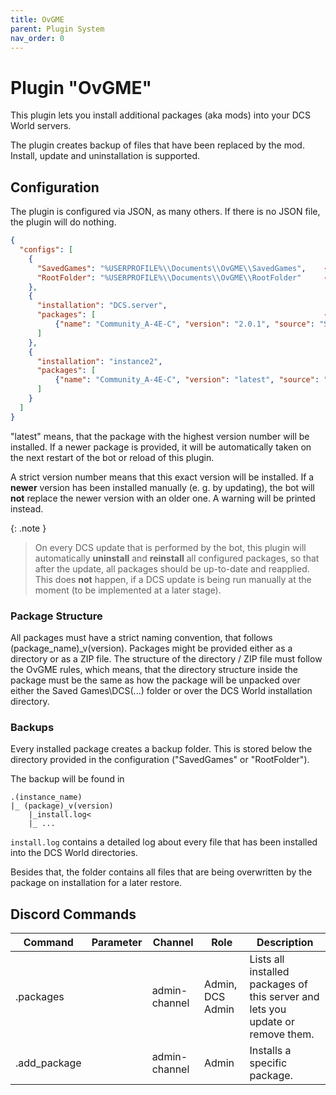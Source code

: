 ```yaml
---
title: OvGME
parent: Plugin System
nav_order: 0
---
```


# Plugin "OvGME"

This plugin lets you install additional packages (aka mods) into your DCS World servers.

The plugin creates backup of files that have been replaced by the mod. Install, update and uninstallation is supported.

## Configuration

The plugin is configured via JSON, as many others. If there is no JSON file, the plugin will do nothing.

```json
{
  "configs": [
    {
      "SavedGames": "%USERPROFILE%\\Documents\\OvGME\\SavedGames",    -- folder to store plugins that should be installed into Saved Games
      "RootFolder": "%USERPROFILE%\\Documents\\OvGME\\RootFolder"     -- folder to store plugins that should go into the base game directories
    },
    {
      "installation": "DCS.server",
      "packages": [                                                   -- list of packages to install
          {"name": "Community_A-4E-C", "version": "2.0.1", "source": "SavedGames"}
      ]
    },
    {
      "installation": "instance2",
      "packages": [
          {"name": "Community_A-4E-C", "version": "latest", "source": "SavedGames"}
      ]
    }
  ]
}
```

"latest" means, that the package with the highest version number will be installed. If a newer package is provided, it
will be automatically taken on the next restart of the bot or reload of this plugin.

A strict version number means that this exact version will be installed. If a **newer** version has been installed 
manually (e. g. by updating), the bot will **not** replace the newer version with an older one. A warning will be 
printed instead.

{: .note }
> On every DCS update that is performed by the bot, this plugin will automatically __uninstall__ and __reinstall__ all
> configured packages, so that after the update, all packages should be up-to-date and reapplied.<br/>
> This does **not** happen, if a DCS update is being run manually at the moment (to be implemented at a later stage).

### Package Structure

All packages must have a strict naming convention, that follows (package_name)_v(version).
Packages might be provided either as a directory or as a ZIP file. The structure of the directory / ZIP file must follow
the OvGME rules, which means, that the directory structure inside the package must be the same as how the package will
be unpacked over either the Saved Games\DCS(...) folder or over the DCS World installation directory.

### Backups

Every installed package creates a backup folder. This is stored below the directory provided in the configuration
("SavedGames" or "RootFolder").

The backup will be found in

```
.(instance_name)
|_ (package)_v(version)
    |_install.log<
    |_ ...
```

`install.log` contains a detailed log about every file that has been installed into the DCS World directories.

Besides that, the folder contains all files that are being overwritten by the package on installation for a later 
restore.

## Discord Commands

| Command         | Parameter                | Channel       | Role             | Description                                                                     |
|-----------------|--------------------------|---------------|------------------|---------------------------------------------------------------------------------|
| .packages       |                          | admin-channel | Admin, DCS Admin | Lists all installed packages of this server and lets you update or remove them. |
| .add_package    |                          | admin-channel | Admin            | Installs a specific package.                                                    |
